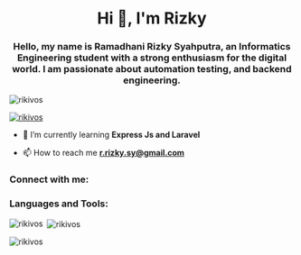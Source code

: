 <h1 align="center">Hi 👋, I'm Rizky</h1>
<h3 align="center">Hello, my name is Ramadhani Rizky Syahputra, an Informatics Engineering student with a strong enthusiasm for the digital world. I am passionate about automation testing, and backend engineering.</h3>

<p align="left"> <img src="https://komarev.com/ghpvc/?username=rikivos&label=Profile%20views&color=0e75b6&style=flat" alt="rikivos" /> </p>

<p align="left"> <a href="https://github.com/ryo-ma/github-profile-trophy"><img src="https://github-profile-trophy.vercel.app/?username=rikivos" alt="rikivos" /></a> </p>

- 🌱 I’m currently learning **Express Js and Laravel**

- 📫 How to reach me **r.rizky.sy@gmail.com**

<h3 align="left">Connect with me:</h3>
<p align="left">
</p>

<h3 align="left">Languages and Tools:</h3>

<p><img align="left" src="https://github-readme-stats.vercel.app/api/top-langs?username=rikivos&show_icons=true&locale=en&layout=compact" alt="rikivos" /></p>

<p>&nbsp;<img align="center" src="https://github-readme-stats.vercel.app/api?username=rikivos&show_icons=true&locale=en" alt="rikivos" /></p>

<p><img align="center" src="https://github-readme-streak-stats.herokuapp.com/?user=rikivos&" alt="rikivos" /></p>

